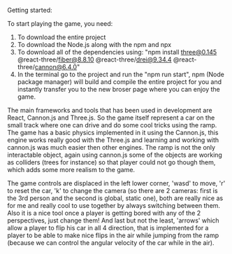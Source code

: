 Getting started:

To start playing the game, you need:
1) To download the entire project
2) To download the Node.js along with the npm and npx
3) To download all of the dependencies using: "npm install three@0.145 @react-three/fiber@8.8.10 @react-three/drei@9.34.4 @react-three/cannon@6.4.0"
4) In the terminal go to the project and run the "npm run start", npm (Node package manager) will build and compile the entire project for you and instantly transfer you to the new broser page where you can enjoy the game.

The main frameworks and tools that has been used in development are React, Cannon.js and Three.js. So the game itself represent a car on the small track where one can drive and do some cool tricks using the ramp. The game has a basic physics implemented in it using the Cannon.js, this engine works really good with the Three.js and learning and working with cannon.js was much easier then other engines. The ramp is not the only interactable object, again using cannon.js some of the objects are working as colliders (trees for instance) so that player could not go though them, which adds some more realism to the game.

The game controls are displaced in the left lower corner, 'wasd' to move, 'r' to reset the car, 'k' to change the camera (so there are 2 cameras: first is the 3rd person and the second is global, static one), both are really nice as for me and really cool to use together by always switching between them. Also it is a nice tool once a player is getting bored with any of the 2 perspectives, just change them! And last but not the least, 'arrows' which allow a player to flip his car in all 4 direction, that is implemented for a player to be able to make nice flips in the air while jumping from the ramp (because we can control the angular velocity of the car while in the air).
